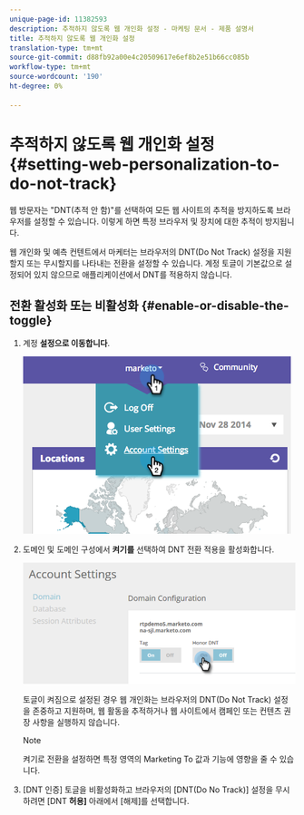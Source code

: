 ```yaml
---
unique-page-id: 11382593
description: 추적하지 않도록 웹 개인화 설정 - 마케팅 문서 - 제품 설명서
title: 추적하지 않도록 웹 개인화 설정
translation-type: tm+mt
source-git-commit: d88fb92a00e4c20509617e6ef8b2e51b66cc085b
workflow-type: tm+mt
source-wordcount: '190'
ht-degree: 0%

---
```



# 추적하지 않도록 웹 개인화 설정 {#setting-web-personalization-to-do-not-track}

웹 방문자는 &quot;DNT(추적 안 함)&quot;를 선택하여 모든 웹 사이트의 추적을 방지하도록 브라우저를 설정할 수 있습니다. 이렇게 하면 특정 브라우저 및 장치에 대한 추적이 방지됩니다.

웹 개인화 및 예측 컨텐트에서 마케터는 브라우저의 DNT(Do Not Track) 설정을 지원할지 또는 무시할지를 나타내는 전환을 설정할 수 있습니다. 계정 토글이 기본값으로 설정되어 있지 않으므로 애플리케이션에서 DNT를 적용하지 않습니다.

## 전환 활성화 또는 비활성화 {#enable-or-disable-the-toggle}

1. 계정 **설정으로 이동합니다**.

   ![](assets/image2014-12-1-23-3a3-3a12.png)

1. 도메인 및 도메인 구성에서 **켜기를** 선택하여 DNT 전환 적용을 활성화합니다.

   ![](assets/two-1.png)

   토글이 켜짐으로 설정된 경우 웹 개인화는 브라우저의 DNT(Do Not Track) 설정을 존중하고 지원하며, 웹 활동을 추적하거나 웹 사이트에서 캠페인 또는 컨텐츠 권장 사항을 실행하지 않습니다.

   >[!NOTE]
   >
   >켜기로 전환을 설정하면 특정 영역의 Marketing To 값과 기능에 영향을 줄 수 있습니다.

1. [DNT 인증] 토글을 비활성화하고 브라우저의 [DNT(Do No Track)] 설정을 무시하려면 [DNT **허용]** 아래에서 [해제]를 선택합니다.

